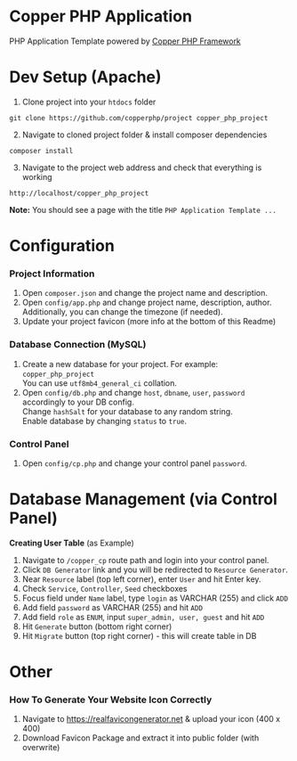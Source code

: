 # Copper PHP Application
PHP Application Template powered by [Copper PHP Framework](https://github.com/therceman/copper)

# Dev Setup (Apache)
1. Clone project into your `htdocs` folder
```
git clone https://github.com/copperphp/project copper_php_project
```
2. Navigate to cloned project folder & install composer dependencies
```
composer install
```
3. Navigate to the project web address and check that everything is working
```
http://localhost/copper_php_project
```
**Note:** You should see a page with the title `PHP Application Template ...`

# Configuration

### Project Information
1. Open `composer.json` and change the project name and description.
2. Open `config/app.php` and change project name, description, author.<br>
   Additionally, you can change the timezone (if needed).
3. Update your project favicon (more info at the bottom of this Readme)

### Database Connection (MySQL)
1. Create a new database for your project. For example: `copper_php_project`<br>
 You can use `utf8mb4_general_ci` collation.
2. Open `config/db.php` and change `host`, `dbname`, `user`, `password` accordingly to your DB config.<br>
 Change `hashSalt` for your database to any random string.<br>
 Enable database by changing `status` to `true`.

### Control Panel
1. Open `config/cp.php` and change your control panel `password`.

# Database Management (via Control Panel)
**Creating User Table** (as Example)
1. Navigate to `/copper_cp` route path and login into your control panel.
2. Click `DB Generator` link and you will be redirected to `Resource Generator`.
3. Near `Resource` label (top left corner), enter `User` and hit Enter key.
4. Check `Service`, `Controller`, `Seed` checkboxes
5. Focus field under `Name` label, type `login` as VARCHAR (255) and click `ADD`
6. Add field `password` as VARCHAR (255) and hit `ADD`
7. Add field `role` as `ENUM`, input `super_admin, user, guest` and hit `ADD`
8. Hit `Generate` button (bottom right corner)
9. Hit `Migrate` button (top right corner) - this will create table in DB

# Other

### How To Generate Your Website Icon Correctly
1. Navigate to https://realfavicongenerator.net & upload your icon (400 x 400)
2. Download Favicon Package and extract it into public folder (with overwrite)